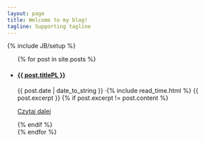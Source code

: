```yaml
---
layout: page
title: Welcome to my blog!
tagline: Supporting tagline
---
```

{% include JB/setup %}

<ul class="posts">
  {% for post in site.posts %}
  	<li>
      <a href="{{ BASE_PATH }}{{ post.url }}"><h4>{{ post.titlePL }}</h4></a>
      <span>{{ post.date | date_to_string }} </span>&middot;{% include read_time.html %}
      {{ post.excerpt }}
	  	{% if post.excerpt != post.content %}
			<p class="ReadMore"><a href="{{ site.baseurl }}{{ post.url }}" >Czytaj dalej <i class="fa fa-arrow-circle-right" aria-hidden="true"></i></a></p>
		{% endif %}
    </li>
<!--     <li><span>{{ post.date | date_to_string }}</span> &raquo; <a href="{{ BASE_PATH }}{{ post.url }}">{{ post.title }}</a></li> -->
  {% endfor %}
</ul>